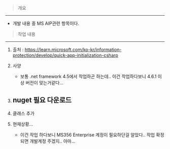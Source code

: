 > 개요
---
* 개발 내용 중 MS AIP관련 항목이다.


> 작업 내용
---
1. 출처 : https://learn.microsoft.com/ko-kr/information-protection/develop/quick-app-initialization-csharp

2. 사양
    - 보통 .net framework 4.5에서 작업하곤 하는데.. 이건 작업하다보니 4.6.1 이상 버전이 맞는거같다...


2. nuget 필요 다운로드
    - 

3. 클래스 추가


4. 현재상황...
    - 이건 작업 하다보니 MS356 Enterprise 계정이 필요하단걸 알았다.. 작업 확정 되면 개발계정 주겠지.. 아마...